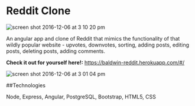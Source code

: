 # Reddit Clone

![screen shot 2016-12-06 at 3 10 20 pm](https://cloud.githubusercontent.com/assets/18018191/20945895/2a33559c-bbc6-11e6-9523-6fefc2a57c97.png)

An angular app and clone of Reddit that mimics the functionality of that wildly popular website - upvotes, downvotes, sorting, adding posts, editing posts, deleting posts, adding comments.

**Check it out for yourself here!:** https://baldwin-reddit.herokuapp.com/#/

![screen shot 2016-12-06 at 3 01 04 pm](https://cloud.githubusercontent.com/assets/18018191/20945865/0fc5d748-bbc6-11e6-8fde-7d6ef5401d24.png)

##Technologies

Node, Express, Angular, PostgreSQL, Bootstrap, HTML5, CSS
